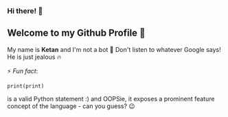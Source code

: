 ### Hi there! 👋
## Welcome to my Github Profile :pray:

My name is **Ketan** and I'm not a bot :robot: Don't listen to whatever Google says! He is just jealous :fire:    
   
⚡ _Fun fact_: 
```
print(print)
```
is a valid Python statement :)
and OOPSie, it exposes a prominent feature concept of the language - can you guess? 😉

<!--
**KetanSingh11/KetanSingh11** is a ✨ _special_ ✨ repository because its `README.md` (this file) appears on your GitHub profile.

Here are some ideas to get you started:

- 🔭 I’m currently working on ...
- 🌱 I’m currently learning ...
- 👯 I’m looking to collaborate on ...
- 🤔 I’m looking for help with ...
- 💬 Ask me about ...
- 📫 How to reach me: ...
- 😄 Pronouns: ...
- ⚡ Fun fact: ...
-->

